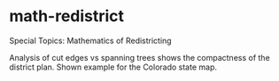 # math-redistrict
Special Topics: Mathematics of Redistricting

Analysis of cut edges vs spanning trees shows the compactness of the district plan. Shown example for the Colorado state map.
